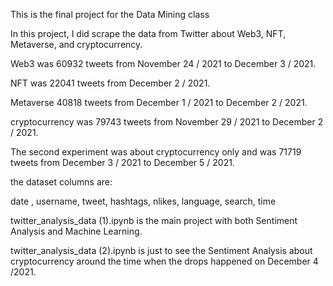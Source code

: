 This is the final project for the Data Mining class

In this project, I did scrape the data from Twitter about Web3, NFT, Metaverse, and cryptocurrency.

Web3 was 60932 tweets  from November 24 / 2021 to December 3 / 2021.

NFT was 22041 tweets  from December 2 / 2021.

Metaverse 40818 tweets from December 1 / 2021 to December 2 / 2021.

cryptocurrency was 79743 tweets from November 29 / 2021 to December 2 / 2021.

The second experiment was about cryptocurrency only and was 71719 tweets from December 3 / 2021 to December 5 / 2021.

the dataset columns are:

date , username, tweet, hashtags, nlikes, language, search, time


twitter_analysis_data (1).ipynb is the main project with both Sentiment Analysis and Machine Learning.

twitter_analysis_data (2).ipynb is just to see the Sentiment Analysis about cryptocurrency around the time when the drops happened on December 4 /2021.


